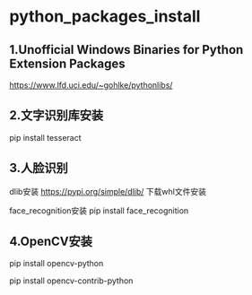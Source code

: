# python_packages_install
## 1.Unofficial Windows Binaries for Python Extension Packages
https://www.lfd.uci.edu/~gohlke/pythonlibs/

## 2.文字识别库安装

pip install tesseract
## 3.人脸识别
dlib安装
https://pypi.org/simple/dlib/
下载whl文件安装

face_recognition安装
pip install face_recognition

## 4.OpenCV安装
pip install opencv-python

pip install opencv-contrib-python

